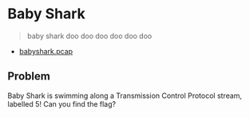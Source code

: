 # Baby Shark
> baby shark doo doo doo doo doo doo
* [babyshark.pcap](./babyshark.pcap)

## Problem
Baby Shark is swimming along a Transmission Control Protocol stream, labelled 5! Can you find the flag?
